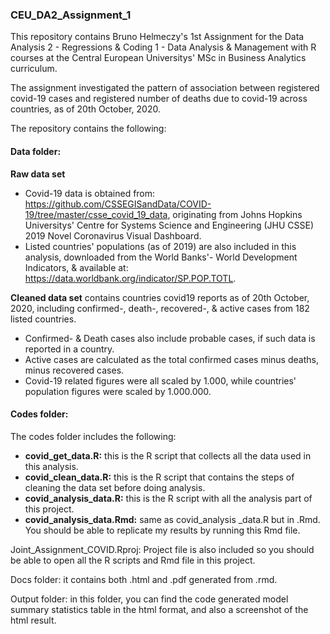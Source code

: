 ### CEU_DA2_Assignment_1

This repository contains Bruno Helmeczy's 1st Assignment for the Data Analysis 2 - Regressions & Coding 1 - Data Analysis & Management with R courses at the Central European Universitys' MSc in Business Analytics curriculum.

The assignment investigated the pattern of association between registered covid-19 cases and registered number of deaths due to covid-19 across countries, as of 20th October, 2020.

The repository contains the following:

#### Data folder: 
**Raw data set** 
- Covid-19 data is obtained from: https://github.com/CSSEGISandData/COVID-19/tree/master/csse_covid_19_data, originating from Johns Hopkins Universitys' Centre for Systems Science and Engineering (JHU CSSE) 2019 Novel Coronavirus Visual Dashboard.
- Listed countries' populations (as of 2019) are also included in this analysis, downloaded from the World Banks'- World Development Indicators, & available at: https://data.worldbank.org/indicator/SP.POP.TOTL. 

**Cleaned data set** contains countries covid19 reports as of 20th October, 2020, including confirmed-, death-, recovered-, & active cases from 182 listed countries.
- Confirmed- & Death cases also include probable cases, if such data is reported in a country. 
- Active cases are calculated as the total confirmed cases minus deaths, minus recovered cases. 
- Covid-19 related figures were all scaled by 1.000, while countries' population figures were scaled by 1.000.000.

#### Codes folder:
The codes folder includes the following:
- **covid_get_data.R:** this is the R script that collects all the data used in this analysis.
- **covid_clean_data.R:** this is the R script that contains the steps of cleaning the data set before doing analysis.
- **covid_analysis_data.R:** this is the R script with all the analysis part of this project.
- **covid_analysis_data.Rmd:** same as covid_analysis _data.R but in .Rmd. You should be able to replicate my results by running this Rmd file.

Joint_Assignment_COVID.Rproj: Project file is also included so you should be able to open all the R scripts and Rmd file in this project.

Docs folder: it contains both .html and .pdf generated from .rmd.

Output folder: in this folder, you can find the code generated model summary statistics table in the html format, and also a screenshot of the html result.
